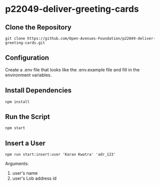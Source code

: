 # p22049-deliver-greeting-cards


## Clone the Repository 
`git clone https://github.com/Open-Avenues-Foundation/p22049-deliver-greeting-cards.git`

## Configuration 
Create a .env file that looks like the .env.example file and fill in the environment variables. 

## Install Dependencies 
`npm install`

## Run the Script 
`npm start`

## Insert a User 
`npm run start:insert:user 'Karan Kwatra' 'adr_123'`

Arguments: 
1. user's name 
2. user's Lob address id

